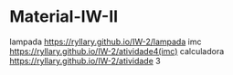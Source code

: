 # Material-IW-II
lampada
https://ryllary.github.io/IW-2/lampada
imc
https://ryllary.github.io/IW-2/atividade4(imc)
calculadora
https://ryllary.github.io/IW-2/atividade 3
